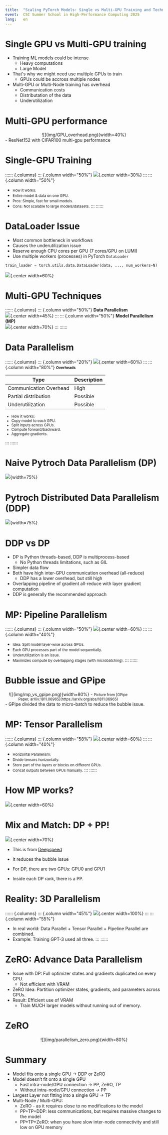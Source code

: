 ```yaml
---
title:  "Scaling PyTorch Models: Single vs Multi-GPU Training and Techniques"
event:  CSC Summer School in High-Performance Computing 2025
lang:   en
---
```


# Single GPU vs Multi-GPU training
- Training ML models could be intense
  - Heavy computations
  - Large Model
- That's why we might need use multiple GPUs to train
  - GPUs could be accross multiple nodes
- Multi-GPU or Multi-Node training has overhead
  - Communication costs
  - Distributation of the data
  - Underutilization


# Multi-GPU performance
<div class="column"  style="width:100%; text-align: center;">
  ![](img/GPU_overhead.png){width=40%}
</div>
- ResNet152 with CIFAR100 multi-gpu performance


# Single-GPU Training

:::::: {.columns}
::: {.column width="50%"}
![](img/single_gpu.png){.center width=30%}
:::
::: {.column width="50%"}
- <small>How it works:</small>  
- <small>Entire model & data on one GPU.</small>  
- <small>Pros: Simple, fast for small models.</small>  
- <small>Cons: Not scalable to large models/datasets.</small>
:::
::::::


# DataLoader Issue

- Most common bottleneck in workflows  
- Causes the underutilization issue  
- Reserve enough CPU cores per GPU (7 cores/GPU on LUMI)  
- Use multiple workers (processes) in PyTorch `DataLoader`  

```python
train_loader = torch.utils.data.DataLoader(data, ..., num_workers=N)
```

![](img/data_process.png){.center width=60%}


# Multi-GPU Techniques

:::::: {.columns}
::: {.column width="50%"}
**Data Parallelism**  
![](img/data_parallelism_general.png){.center width=45%}
:::
::: {.column width="50%"}
**Model Parallelism (MP)**  
![](img/model_parallelism_general.png){.center width=70%}
:::
::::::

# Data Parallelism

:::::: {.columns}
::: {.column width="20%"}
![](img/data_parallelism.png){.center width=60%}
:::
::: {.column width="80%"}
<small>
**Overheads**

| Type                      | Description   |
|---------------------------|---------------|
| Communication Overhead    | High          |
| Partial distribution      | Possible      |
| Underutilization          | Possible      |

- How it works:
- Copy model to each GPU.
- Split inputs across GPUs.
- Compute forward/backward.
- Aggregate gradients.
</small>
:::
::::::
 

# Naive Pytroch Data Parallelism (DP)
  ![](img/pytorch_dp_details.png){width=75%}


# Pytroch Distributed Data Parallelism (DDP)
  ![](img/pytorch_ddp_details.png){width=75%}


# DDP vs DP
- DP is Python threads-based, DDP is multiprocess-based 
  - No Python threads limitations, such as GIL
- Simpler data flow
- Both have high inter-GPU communication overhead (all-reduce)
  - DDP has a lower overhead, but still high
- Overlapping pipeline of gradient all-reduce with layer gradient computation
- DDP is generally the recommended approach


# MP: Pipeline Parallelism

:::::: {.columns}
::: {.column width="50%"}
![](img/pipeline_parallelism.png){.center width=60%}
:::
::: {.column width="40%"}
- <small>Idea: Split model layer-wise across GPUs.</small>  
- <small>Each GPU processes part of the model sequentially.</small>  
- <small>Underutilization is an issue.</small>  
- <small>Maximizes compute by overlapping stages (with microbatching).</small>
:::
::::::


# Bubble issue and GPipe
<div class="column"  style="width:80%; text-align: center;">
  ![](img/mp_vs_gpipe.png){width=80%}
  - <small>Picture from [GPipe Paper, arXiv:1811.06965](https://arxiv.org/abs/1811.06965)</small>
</div>
- GPipe divided the data to micro-batch to reduce the bubble issue.


# MP: Tensor Parallelism

:::::: {.columns}
::: {.column width="58%"}
![](img/tensor_parallelism.png){.center width=60%}
:::
::: {.column width="40%"}
- <small>Horizontal Parallelism:</small>  
- <small>Divide tensors horizontally.</small>  
- <small>Store part of the layers or blocks on different GPUs.</small>  
- <small>Concat outputs between GPUs manually.</small>
:::
::::::



# How MP works?

![](img/tp_example.png){.center width=60%}

# Mix and Match: DP + PP!
  ![](img/dp_pp.png){.center width=70%}
- This is from [Deepspeed](https://www.microsoft.com/en-us/research/blog/zero-deepspeed-new-system-optimizations-enable-training-models-with-over-100-billion-parameters/)

- It reduces the bubble issue

- For DP, there are two GPUs: GPU0 and GPU1

- Inside each DP rank, there is a PP.

# Reality: 3D Parallelism

:::::: {.columns}
::: {.column width="45%"}
![](img/parallelism_3d.png){.center width=100%}
:::
::: {.column width="55%"}
- In real world: Data Parallel + Tensor Parallel + Pipeline Parallel are combined.  
- Example: Training GPT-3 used all three.
:::
::::::



# ZeRO: Advance Data Parallelism
- Issue with DP: Full optimizer states and gradients duplicated on every GPU.
  - Not efficient with VRAM
- ZeRO Idea: Partition optimizer states, gradients, and parameters across GPUs.
- Result: Efficient use of VRAM
  - Train MUCH larger models without running out of memory.

# ZeRO
<div class="column"  style="width:100%; text-align: center;">
  ![](img/parallelism_zero.png){width=80%}
</div>

# Summary
- Model fits onto a single GPU -> DDP or ZeRO
- Model doesn’t fit onto a single GPU
  - Fast intra-node/GPU connection -> PP, ZeRO, TP
  - Without intra-node/GPU connection -> PP
- Largest Layer not fitting into a single GPU -> TP
- Multi-Node / Multi-GPU:
  - ZeRO - as it requires close to no modifications to the model
  - PP+TP+DDP: less communications, but requires massive changes to the model
  - PP+TP+ZeRO: when you have slow inter-node connectivity and still low on GPU memory
